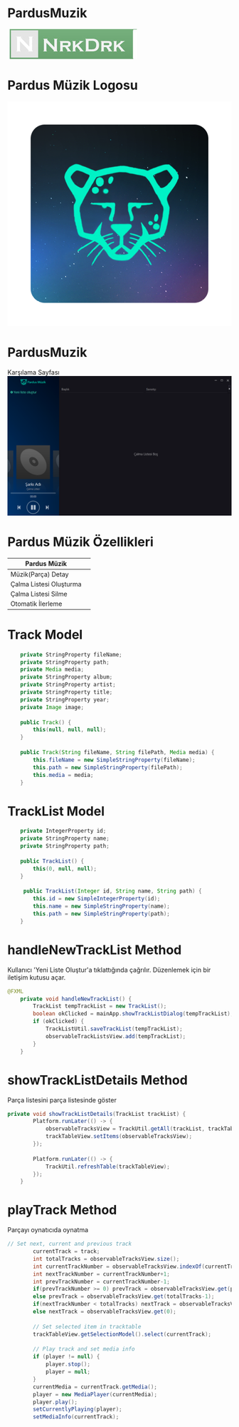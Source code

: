 # PardusMuzik
![N|Solid](https://github.com/nrkdrk/PardusMuzik/blob/master/img/nrkdrk.jpg)


# Pardus Müzik Logosu
![alt text](https://github.com/nrkdrk/PardusMuzik/blob/master/img/icon.png)

# PardusMuzik
Karşılama Sayfası
![alt text](https://github.com/nrkdrk/PardusMuzik/blob/master/img/PardusMuzik.PNG)


# Pardus Müzik Özellikleri
| Pardus Müzik | |
| ------ | ------ |
| Müzik(Parça) Detay | |
| Çalma Listesi Oluşturma | |
| Çalma Listesi Silme | |
| Otomatik İlerleme| |



# Track Model

```java
    private StringProperty fileName;
    private StringProperty path;
    private Media media;
    private StringProperty album;
    private StringProperty artist;
    private StringProperty title;
    private StringProperty year;
    private Image image;

    public Track() {
        this(null, null, null);
    }

    public Track(String fileName, String filePath, Media media) {
        this.fileName = new SimpleStringProperty(fileName);
        this.path = new SimpleStringProperty(filePath);
        this.media = media;
    }
```

# TrackList Model

```java
    private IntegerProperty id;
    private StringProperty name;
    private StringProperty path;

    public TrackList() {
        this(0, null, null);
    }

     public TrackList(Integer id, String name, String path) {
        this.id = new SimpleIntegerProperty(id);
        this.name = new SimpleStringProperty(name);
        this.path = new SimpleStringProperty(path);
    }
```

# handleNewTrackList Method
Kullanıcı 'Yeni Liste Oluştur'a tıklattığında çağrılır. Düzenlemek için bir iletişim kutusu açar.
```java
@FXML
    private void handleNewTrackList() {
        TrackList tempTrackList = new TrackList();
        boolean okClicked = mainApp.showTrackListDialog(tempTrackList);
        if (okClicked) {
            TrackListUtil.saveTrackList(tempTrackList);
            observableTrackListsView.add(tempTrackList);
        }
    }
```

# showTrackListDetails Method
Parça listesini parça listesinde göster
```java
private void showTrackListDetails(TrackList trackList) {
        Platform.runLater(() -> {
            observableTracksView = TrackUtil.getAll(trackList, trackTableView);
            trackTableView.setItems(observableTracksView);
        });
        
        Platform.runLater(() -> {
            TrackUtil.refreshTable(trackTableView);
        });
    }
```

# playTrack Method
Parçayı oynatıcıda oynatma
```java
// Set next, current and previous track
        currentTrack = track;
        int totalTracks = observableTracksView.size();
        int currentTrackNumber = observableTracksView.indexOf(currentTrack);
        int nextTrackNumber = currentTrackNumber+1;
        int prevTrackNumber = currentTrackNumber-1;
        if(prevTrackNumber >= 0) prevTrack = observableTracksView.get(prevTrackNumber);
        else prevTrack = observableTracksView.get(totalTracks-1);
        if(nextTrackNumber < totalTracks) nextTrack = observableTracksView.get(nextTrackNumber);
        else nextTrack = observableTracksView.get(0);
        
        // Set selected item in tracktable
        trackTableView.getSelectionModel().select(currentTrack);
        
        // Play track and set media info
        if (player != null) {
            player.stop();
            player = null;
        }
        currentMedia = currentTrack.getMedia();
        player = new MediaPlayer(currentMedia);
        player.play();
        setCurrentlyPlaying(player);
        setMediaInfo(currentTrack);
```
